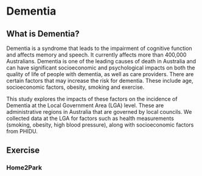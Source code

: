# Dementia


## What is Dementia?

Dementia is a syndrome that leads to the impairment of cognitive function and affects memory and speech. It currently affects more than 400,000 Australians. Dementia is one of the leading causes of death in Australia and can have significant socioeconomic and psychological impacts on both the quality of life of people with dementia, as well as care providers. There are certain factors that may increase the risk for dementia. These include age, socioeconomic factors, obesity, smoking and exercise. 

This study explores the impacts of these factors on the incidence of Dementia at the Local Government Area (LGA) level. These are administrative regions in Australia that are governed by local councils. We collected data at the LGA for factors such as health measurements (smoking, obesity, high blood pressure), along with socioeconomic factors from PHIDU. 


## Exercise

### Home2Park
